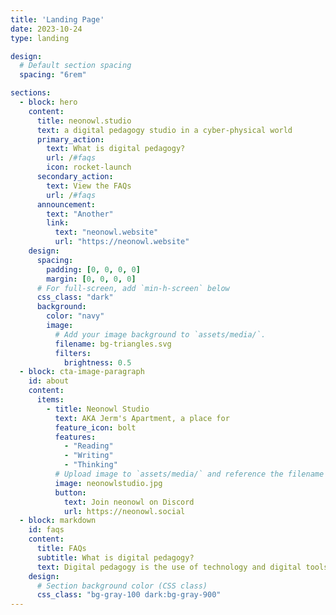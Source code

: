 ```yaml
---
title: 'Landing Page'
date: 2023-10-24
type: landing

design:
  # Default section spacing
  spacing: "6rem"

sections:
  - block: hero
    content:
      title: neonowl.studio
      text: a digital pedagogy studio in a cyber-physical world
      primary_action:
        text: What is digital pedagogy?
        url: /#faqs
        icon: rocket-launch
      secondary_action:
        text: View the FAQs
        url: /#faqs
      announcement:
        text: "Another"
        link:
          text: "neonowl.website"
          url: "https://neonowl.website"
    design:
      spacing:
        padding: [0, 0, 0, 0]
        margin: [0, 0, 0, 0]
      # For full-screen, add `min-h-screen` below
      css_class: "dark"
      background:
        color: "navy"
        image:
          # Add your image background to `assets/media/`.
          filename: bg-triangles.svg
          filters:
            brightness: 0.5
  - block: cta-image-paragraph
    id: about
    content:
      items:
        - title: Neonowl Studio
          text: AKA Jerm's Apartment, a place for
          feature_icon: bolt
          features:
            - "Reading"
            - "Writing"
            - "Thinking"
          # Upload image to `assets/media/` and reference the filename here
          image: neonowlstudio.jpg
          button:
            text: Join neonowl on Discord
            url: https://neonowl.social
  - block: markdown
    id: faqs
    content:
      title: FAQs
      subtitle: What is digital pedagogy?
      text: Digital pedagogy is the use of technology and digital tools to enhance teaching and learning experiences, making education more interactive, engaging, and accessible for students.
    design:
      # Section background color (CSS class)
      css_class: "bg-gray-100 dark:bg-gray-900"
---
```

